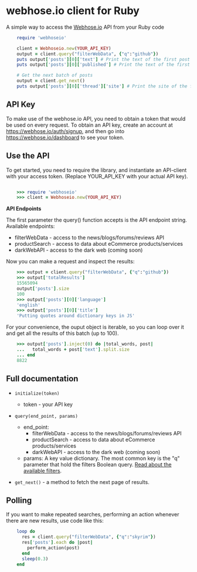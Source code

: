 webhose.io client for Ruby
============================
A simple way to access the [Webhose.io](https://webhose.io) API from your Ruby code

```ruby
    require 'webhoseio'

    client = Webhoseio.new(YOUR_API_KEY)
    output = client.query("filterWebData", {"q":"github"})
    puts output['posts'][0]['text'] # Print the text of the first post
    puts output['posts'][0]['published'] # Print the text of the first post publication date

    # Get the next batch of posts
    output = client.get_next()
    puts output['posts'][0]['thread']['site'] # Print the site of the first post
```

API Key
-------

To make use of the webhose.io API, you need to obtain a token that would be
used on every request. To obtain an API key, create an account at
https://webhose.io/auth/signup, and then go into
https://webhose.io/dashboard to see your token.


Use the API
-----------

To get started, you need to require the library, and instantiate an API-client with your access token.
(Replace YOUR_API_KEY with your actual API key).

```ruby

    >>> require 'webhoseio'
    >>> client = Webhoseio.new(YOUR_API_KEY)
```

**API Endpoints**

The first parameter the query() function accepts is the API endpoint string. Available endpoints:
* filterWebData - access to the news/blogs/forums/reviews API
* productSearch - access to data about eCommerce products/services
* darkWebAPI - access to the dark web (coming soon)

Now you can make a request and inspect the results:

```ruby
    >>> output = client.query("filterWebData", {"q":"github"})
    >>> output['totalResults']
    15565094
    output['posts'].size
    100
    >>> output['posts'][0]['language']
    'english'
    >>> output['posts'][0]['title']
    'Putting quotes around dictionary keys in JS'
```


For your convenience, the ouput object is iterable, so you can loop over it
and get all the results of this batch (up to 100).

```ruby
    >>> output['posts'].inject(0) do |total_words, post|
    ...   total_words + post['text'].split.size
    ... end
    8822
```

Full documentation
------------------

* ``initialize(token)``

  * token - your API key

* ``query(end_point, params)``

  * end_point:
    * filterWebData - access to the news/blogs/forums/reviews API
    * productSearch - access to data about eCommerce products/services
    * darkWebAPI - access to the dark web (coming soon)
  * params: A key value dictionary. The most common key is the "q" parameter that hold the filters Boolean query. [Read about the available filters](https://webhose.io/documentation).

* ``get_next()`` - a method to fetch the next page of results.


Polling
-------

If you want to make repeated searches, performing an action whenever there are
new results, use code like this:

```ruby
    loop do
      res = client.query("filterWebData", {"q":"skyrim"})
      res['posts'].each do |post|
        perform_action(post)
      end
      sleep(0.3)
    end
```
